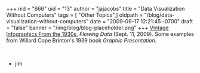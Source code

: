 +++
nid = "666"
uid = "13"
author = "jajacobs"
title = "Data Visualization Without Computers"
tags = [ "Other Topics",]
oldpath = "/blog/data-visualization-without-computers"
date = "2009-09-17 12:21:45 -0700"
draft = "false"
banner = "/img/blog/blog-placeholder.png"
+++
[Vintage Infographics From the
1930s](http://flowingdata.com/2009/09/11/vintage-infographics-from-the-1930s/),
*Flowing Data* (Sept. 11, 2009). Some examples from Willard Cope
Brinton's 1939 book *Graphic Presentation.*

 

- jim

 
